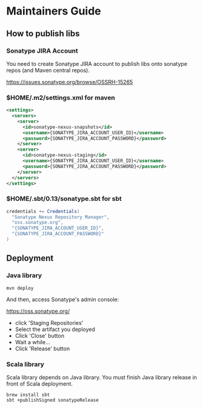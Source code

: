 # Maintainers Guide

## How to publish libs

### Sonatype JIRA Account

You need to create Sonatype JIRA account to publish libs onto sonatype repos (and Maven central repos).

https://issues.sonatype.org/browse/OSSRH-15265

### $HOME/.m2/settings.xml for maven

```xml
<settings>
  <servers>
    <server>
      <id>sonatype-nexus-snapshots</id>
      <username>{SONATYPE_JIRA_ACCOUNT_USER_ID}</username>
      <password>{SONATYPE_JIRA_ACCOUNT_PASSWORD}</password>
    </server>
    <server>
      <id>sonatype-nexus-staging</id>
      <username>{SONATYPE_JIRA_ACCOUNT_USER_ID}</username>
      <password>{SONATYPE_JIRA_ACCOUNT_PASSWORD}</password>
    </server>
  </servers>
</settings>
```

### $HOME/.sbt/0.13/sonatype.sbt for sbt

```scala
credentials += Credentials(
  "Sonatype Nexus Repository Manager",
  "oss.sonatype.org",
  "{SONATYPE_JIRA_ACCOUNT_USER_ID}",
  "{SONATYPE_JIRA_ACCOUNT_PASSWORD}"
)
```

## Deployment

### Java library

```
mvn deploy
```

And then, access Sonatype's admin console:

https://oss.sonatype.org/

- click 'Staging Repositories'
- Select the artifact you deployed
- Click 'Close' button
- Wait a while...
- Click 'Release' button

### Scala library

Scala library depends on Java library. You must finish Java library release in front of Scala deployment.

```
brew install sbt
sbt +publishSigned sonatypeRelease
```
